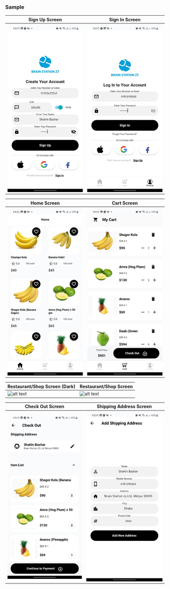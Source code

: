 
### Sample

Sign Up Screen | Sign In Screen
-------------|-----------------
![alt text](screenshots/sign_up.png "Sign Up Screen") | ![alt text](screenshots/sign_in.png "Sign In Screen")

Home Screen | Cart Screen
-------------|-----------------
![alt text](screenshots/home.png "Home Screen") | ![alt text](screenshots/cart_bs.png "Cart Screen")

Restaurant/Shop Screen (Dark) | Restaurant/Shop Screen
-------------|-----------------
![alt text](screenshots/food_catelogs_dark_mode.png "Restaurant/Shop Screen (Dark)") | ![alt text](screenshots/food_catalogs.jpg "Restaurant/Shop Screen")

Check Out Screen | Shipping Address Screen
-------------|-----------------
![alt text](screenshots/check_out.png "Check Out Screen") | ![alt text](screenshots/shipping_address.png "Shipping Address Screen")
